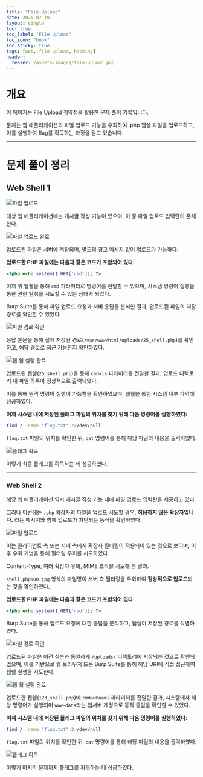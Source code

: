 ```yaml
---
title: "File Upload"
date: 2025-07-19
layout: single
toc: true
toc_label: "File Upload"
toc_icon: "book"
toc_sticky: true
tags: [web, file upload, hacking]
header:
  teaser: /assets/images/file-upload.png
---
```


# 개요

이 페이지는 File Upload 취약점을 활용한 문제 풀이 기록입니다.

문제는 웹 애플리케이션의 파일 업로드 기능을 우회하여 .php 웹쉘 파일을 업로드하고, 이를 실행하여 flag를 획득하는 과정을 담고 있습니다.

---

# 문제 풀이 정리

## Web Shell 1

![파일 업로드](/assets/screenshots/file-upload/web_shell1_create.png)

대상 웹 애플리케이션에는 게시글 작성 기능이 있으며, 이 중 파일 업로드 입력란이 존재한다.

![파일 업로드 완료](/assets/screenshots/file-upload/web_shell1_php.png)

업로드된 파일은 서버에 저장되며, 별도의 경고 메시지 없이 업로드가 가능하다.

**업로드한 PHP 파일에는 다음과 같은 코드가 포함되어 있다:**

```php
<?php echo system($_GET['cmd']); ?>
```

이제 위 웹쉘을 통해 `cmd` 파라미터로 명령어를 전달할 수 있으며, 시스템 명령어 실행을 통한 권한 탈취를 시도할 수 있는 상태가 되었다.

Burp Suite를 통해 파일 업로드 요청과 서버 응답을 분석한 결과, 업로드된 파일의 저장 경로를 확인할 수 있었다.

![파일 경로 확인](/assets/screenshots/file-upload/web_shell1_path.png)

응답 본문을 통해 실제 저장된 경로(`/var/www/html/uploads/25_shell.php`)를 확인하고, 해당 경로로 접근 가능한지 확인하였다.

![웹 쉘 실행 완료](/assets/screenshots/file-upload/web_shell1_success.png)

업로드된 웹쉘(`25_shell.php`)을 통해 `cmd=ls` 파라미터를 전달한 결과, 업로드 디렉토리 내 파일 목록이 정상적으로 출력되었다.

이를 통해 원격 명령어 실행이 가능함을 확인하였으며, 웹쉘을 통한 시스템 내부 파악에 성공하였다.

**이제 시스템 내에 저장된 플래그 파일의 위치를 찾기 위해 다음 명령어를 실행하였다:**

```bash
find / -name "flag.txt" 2>/dev/null
```

`flag.txt` 파일의 위치를 확인한 뒤, `cat` 명령어를 통해 해당 파일의 내용을 출력하였다. 

![플래그 획득](/assets/screenshots/file-upload/web_shell1_flag.png)

이렇게 최종 플래그를 획득하는 데 성공하였다.

---

### Web Shell 2

해당 웹 애플리케이션 역시 게시글 작성 기능 내에 파일 업로드 입력란을 제공하고 있다.

그러나 이번에는 `.php` 확장자의 파일을 업로드 시도할 경우, **허용하지 않은 확장자입니다.** 라는 메시지와 함께 업로드가 차단되는 동작을 확인하였다.

![파일 업로드](/assets/screenshots/file-upload/web_shell2_create.png)

이는 클라이언트 측 또는 서버 측에서 확장자 필터링이 적용되어 있는 것으로 보이며, 이후 우회 기법을 통해 필터링 우회를 시도하였다.

Content-Type, 여러 확장자 우회, MIME 조작을 시도해 본 결과. 

`shell.php%00.jpg` 형식의 파일명이 서버 측 필터링을 우회하여 **정상적으로 업로드**되는 것을 확인하였다.

**업로드한 PHP 파일에는 다음과 같은 코드가 포함되어 있다:**

```php
<?php echo system($_GET['cmd']); ?>
```

Burp Suite를 통해 업로드 요청에 대한 응답을 분석하고, 웹쉘이 저장된 경로를 식별하였다.

![파일 경로 확인](/assets/screenshots/file-upload/web_shell2_path.png)

업로드된 파일은 이전 실습과 동일하게 `/uploads/` 디렉토리에 저장되는 것으로 확인되었으며, 이를 기반으로 웹 브라우저 또는 Burp Suite를 통해 해당 URI에 직접 접근하여 웹쉘 실행을 시도한다.

![웹 쉘 실행 완료](/assets/screenshots/file-upload/web_shell2_success.png)

업로드한 웹쉘(`123_shell.php`)에 `cmd=whoami` 파라미터를 전달한 결과, 시스템에서 해당 명령어가 실행되며 `www-data`라는 웹서버 계정으로 동작 중임을 확인할 수 있었다.

**이제 시스템 내에 저장된 플래그 파일의 위치를 찾기 위해 다음 명령어를 실행하였다:**

```bash
find / -name "flag.txt" 2>/dev/null
```

`flag.txt` 파일의 위치를 확인한 뒤, `cat` 명령어를 통해 해당 파일의 내용을 출력하였다. 

![플래그 획득](/assets/screenshots/file-upload/web_shell2_flag.png)

이렇게 마지막 문제까지 플래그를 획득하는 데 성공하였다.
